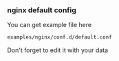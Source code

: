 ### nginx default config

You can get example file here

```bash
examples/nginx/conf.d/default.conf
```

Don't forget to edit it with your data